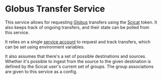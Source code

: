 # Globus Transfer Service

This service allows for requesting [Globus](https://www.globus.org) transfers using the [Scicat](https://scicatproject.github.io) token. It also keeps track of ongoing transfers, and their state can be polled from this service.

It relies on a single [service account](https://docs.globus.org/guides/recipes/automate-with-service-account/) to request and track transfers, which can be set using environment variables.

It also assumes that there's a set of possible destinations and sources. Whether it's possible to ingest from the source to the given destination is defined by the Scicat user's current set of groups. The group associations are given to this service as a config. 